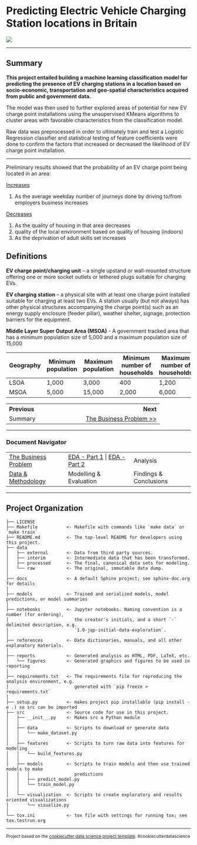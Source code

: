 # Predicting Electric Vehicle Charging Station locations in Britain

<img src="https://i.cbc.ca/1.4415731.1511448387!/fileImage/httpImage/image.jpg_gen/derivatives/16x9_780/electric-vehicle-charged.jpg"/>

------

## Summary

**This project entailed building a machine learning classification model for predicting the presence of EV charging stations in a location based on socio-economic, transportation and geo-spatial characteristics acquired from public and government data.**

The model was then used to further explored areas of potential for new EV charge point installations using the unsupervised KMeans algorithms to cluster areas with favorable characteristics from the classification model. 

Raw data was preprocessed in order to ultimately train and test a Logistic Regression classifier and statistical testing of feature coefficients were done to confirm the factors that increased or decreased the likelihood of EV charge point installation. 

------

Preliminary results showed that the probability of an EV charge point being located in an area:

<u>Increases</u>

1. As the average weekday number of journeys done by driving to/from employers business increases

<u>Decreases</u>

1. As the quality of housing in that area decreases
2. quality of the local environment based on quality of housing  (indoors)
3. As the deprivation of adult skills set increases



## Definitions

**EV charge point/charging unit** – a single upstand or wall-mounted structure offering one or more socket outlets or tethered plugs suitable for charging EVs.

**EV charging station** – a physical site with at least one charge point installed suitable for charging at least two EVs. A station usually (but not always) has other physical structures accompanying the charge point(s) such as an energy supply enclosure (feeder pillar), weather shelter, signage, protection barriers for the equipment.

**Middle Layer Super Output Area (MSOA)** - A government tracked area that has a minimum population size of 5,000 and a maximum population size of 15,000

| **Geography** | **Minimum population** | **Maximum population** | **Minimum number of households** | **Maximum number of households** |
| ------------- | ---------------------- | ---------------------- | -------------------------------- | -------------------------------- |
| LSOA          | 1,000                  | 3,000                  | 400                              | 1,200                            |
| MSOA          | 5,000                  | 15,000                 | 2,000                            | 6,000                            |



<table>
    <th align='left'>Previous</th>
    <th align='right'>Next</th>
    <tr>
    	<td align='left' width='50%'>Summary</td>
    	<td align='right' width="50%"><a href="business_problem.md#the-business-problem">The Business Problem >></a></td>
    </tr>
</table>

______

### Document Navigator

|                                                              |                                                              |                        |
| ------------------------------------------------------------ | ------------------------------------------------------------ | ---------------------- |
| <a href="business_problem.md#the-business-problem">The Business Problem</a> | <a href="eda1.md#eda">EDA - Part 1</a> \| <a href="eda2.md#eda">EDA - Part 2</a> | Analysis               |
| <a href="data.md#data--methodology">Data & Methodology</a>   | Modelling & Evaluation                                       | Findings & Conclusions |

____

## Project Organization

    ├── LICENSE
    ├── Makefile           <- Makefile with commands like `make data` or `make train`
    ├── README.md          <- The top-level README for developers using this project.
    ├── data
    │   ├── external       <- Data from third party sources.
    │   ├── interim        <- Intermediate data that has been transformed.
    │   ├── processed      <- The final, canonical data sets for modeling.
    │   └── raw            <- The original, immutable data dump.
    │
    ├── docs               <- A default Sphinx project; see sphinx-doc.org for details
    │
    ├── models             <- Trained and serialized models, model predictions, or model summaries
    │
    ├── notebooks          <- Jupyter notebooks. Naming convention is a number (for ordering),
    │                         the creator's initials, and a short `-` delimited description, e.g.
    │                         `1.0-jqp-initial-data-exploration`.
    │
    ├── references         <- Data dictionaries, manuals, and all other explanatory materials.
    │
    ├── reports            <- Generated analysis as HTML, PDF, LaTeX, etc.
    │   └── figures        <- Generated graphics and figures to be used in reporting
    │
    ├── requirements.txt   <- The requirements file for reproducing the analysis environment, e.g.
    │                         generated with `pip freeze > requirements.txt`
    │
    ├── setup.py           <- makes project pip installable (pip install -e .) so src can be imported
    ├── src                <- Source code for use in this project.
    │   ├── __init__.py    <- Makes src a Python module
    │   │
    │   ├── data           <- Scripts to download or generate data
    │   │   └── make_dataset.py
    │   │
    │   ├── features       <- Scripts to turn raw data into features for modeling
    │   │   └── build_features.py
    │   │
    │   ├── models         <- Scripts to train models and then use trained models to make
    │   │   │                 predictions
    │   │   ├── predict_model.py
    │   │   └── train_model.py
    │   │
    │   └── visualization  <- Scripts to create exploratory and results oriented visualizations
    │       └── visualize.py
    │
    └── tox.ini            <- tox file with settings for running tox; see tox.testrun.org

--------

<p><small>Project based on the <a target="_blank" href="https://drivendata.github.io/cookiecutter-data-science/">cookiecutter data science project template</a>. #cookiecutterdatascience</small></p>
